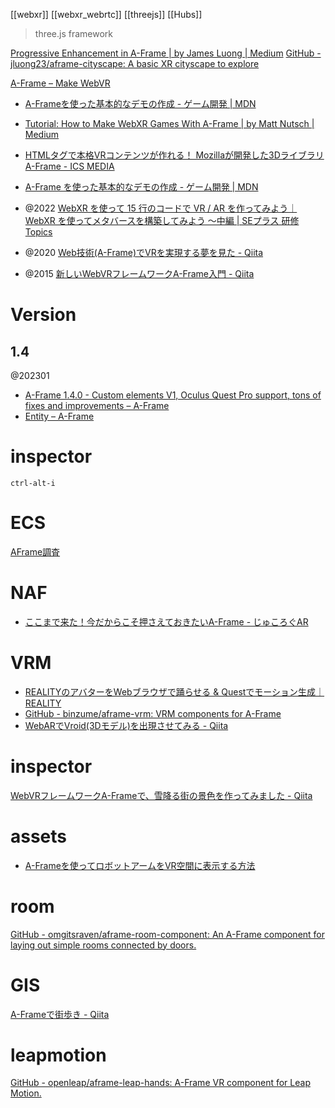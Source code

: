 [[webxr]] [[webxr_webrtc]] [[threejs]] [[Hubs]]

> three.js framework

[Progressive Enhancement in A-Frame | by James Luong | Medium](https://medium.com/@jamesluong23/progressive-enhancement-in-a-frame-f76610b2c7cb)
[GitHub - jluong23/aframe-cityscape: A basic XR cityscape to explore](https://github.com/jluong23/aframe-cityscape)


[A-Frame – Make WebVR](https://aframe.io/)
- [A-Frameを使った基本的なデモの作成 - ゲーム開発 | MDN](https://developer.mozilla.org/ja/docs/Games/Techniques/3D_on_the_web/Building_up_a_basic_demo_with_A-Frame)
- [Tutorial: How to Make WebXR Games With A-Frame | by Matt Nutsch | Medium](https://medium.com/@mattnutsch/tutorial-how-to-make-webxr-games-with-a-frame-eedd98613a88)
- [HTMLタグで本格VRコンテンツが作れる！ Mozillaが開発した3DライブラリA-Frame - ICS MEDIA](https://ics.media/entry/13401/)

- [A-Frame を使った基本的なデモの作成 - ゲーム開発 | MDN](https://developer.mozilla.org/ja/docs/Games/Techniques/3D_on_the_web/Building_up_a_basic_demo_with_A-Frame)
- @2022 [WebXR を使って 15 行のコードで VR / AR を作ってみよう｜WebXR を使ってメタバースを構築してみよう ～中編 | SEプラス 研修 Topics](https://www.seplus.jp/dokushuzemi/blog/2022/03/make_vr_ar_with_webxr.html)
- @2020 [Web技術(A-Frame)でVRを実現する夢を見た - Qiita](https://qiita.com/ysd_marrrr/items/249533f4b37d34db147d)
- @2015 [新しいWebVRフレームワークA-Frame入門 - Qiita](https://qiita.com/rootx/items/cba61f1f725bd0090307)

# Version
## 1.4
@202301
- [A-Frame 1.4.0 - Custom elements V1, Oculus Quest Pro support, tons of fixes and improvements – A-Frame](https://aframe.io/blog/aframe-v1.4.0/)
- [Entity – A-Frame](https://aframe.io/docs/1.4.0/core/entity.html)

# inspector
`ctrl-alt-i`

# ECS
[AFrame調査](https://zenn.dev/iwaken71/scraps/04c23a74c6b43d)

# NAF
- [ここまで来た！今だからこそ押さえておきたいA-Frame - じゅころぐAR](https://www.jyuko49.com/entry/2021/12/14/115950)

# VRM
- [REALITYのアバターをWebブラウザで踊らせる & Questでモーション生成｜REALITY](https://note.com/reality_eng/n/n17b0202971fd)
- [GitHub - binzume/aframe-vrm: VRM components for A-Frame](https://github.com/binzume/aframe-vrm)
- [WebARでVroid(3Dモデル)を出現させてみる - Qiita](https://qiita.com/mgmgmogumi/items/352b7e07782023487e9f)

# inspector
[WebVRフレームワークA-Frameで、雪降る街の景色を作ってみました - Qiita](https://qiita.com/tspringkj/items/9c2645f745a02b47a0a8)

# assets
- [A-Frameを使ってロボットアームをVR空間に表示する方法](https://zenn.dev/tatsuyasusukida/articles/display-a-robot-arm-in-vr-using-a-frame)

# room
[GitHub - omgitsraven/aframe-room-component: An A-Frame component for laying out simple rooms connected by doors.](https://github.com/omgitsraven/aframe-room-component)

# GIS
[A-Frameで街歩き - Qiita](https://qiita.com/Takayuki_Kawajiri/items/bba54a64c20c4b1d53c2)

# leapmotion
[GitHub - openleap/aframe-leap-hands: A-Frame VR component for Leap Motion.](https://github.com/openleap/aframe-leap-hands)
